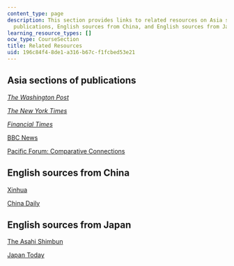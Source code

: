 ```yaml
---
content_type: page
description: This section provides links to related resources on Asia sections of
  publications, English sources from China, and English sources from Japan.
learning_resource_types: []
ocw_type: CourseSection
title: Related Resources
uid: 196c84f4-8de1-a316-b67c-f1fcbed53e21
---
```


Asia sections of publications
-----------------------------

[_The Washington Post_](http://www.washingtonpost.com/world/asia-pacific)

[_The New York Times_](http://www.nytimes.com/pages/world/asia/index.html)

[_Financial Times_](http://www.ft.com/intl/world/asia-pacific)

[BBC News](http://www.bbc.co.uk/news/world/asia/)

[Pacific Forum: Comparative Connections](http://csis.org/program/comparative-connections)

English sources from China
--------------------------

[Xinhua](http://www.chinaview.cn/)

[China Daily](http://usa.chinadaily.com.cn/)

English sources from Japan
--------------------------

[The Asahi Shimbun](http://www.asahi.com/english/)

[Japan Today](http://www.japantoday.com/)